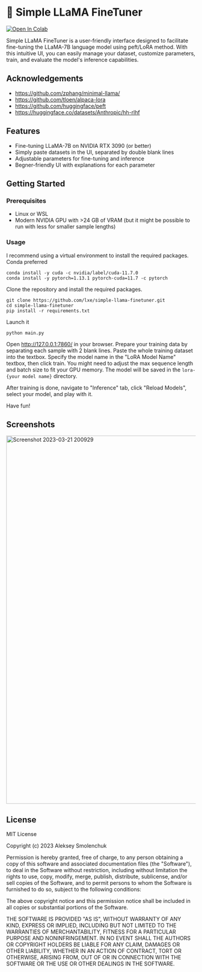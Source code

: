 # 🦙 Simple LLaMA FineTuner

[![Open In Colab](https://colab.research.google.com/assets/colab-badge.svg)](https://colab.research.google.com/github/lxe/simple-llama-finetuner/blob/master/Simple_LLaMA_FineTuner.ipynb)

Simple LLaMA FineTuner is a user-friendly interface designed to facilitate fine-tuning the LLaMA-7B language model using peft/LoRA method. With this intuitive UI, you can easily manage your dataset, customize parameters, train, and evaluate the model's inference capabilities.

## Acknowledgements

 - https://github.com/zphang/minimal-llama/
 - https://github.com/tloen/alpaca-lora
 - https://github.com/huggingface/peft
 - https://huggingface.co/datasets/Anthropic/hh-rlhf

## Features

- Fine-tuning LLaMA-7B on NVIDIA RTX 3090 (or better)
- Simply paste datasets in the UI, separated by double blank lines
- Adjustable parameters for fine-tuning and inference
- Begner-friendly UI with explanations for each parameter

## Getting Started

### Prerequisites

- Linux or WSL
- Modern NVIDIA GPU with >24 GB of VRAM (but it might be possible to run with less for smaller sample lengths)

### Usage

I recommend using a virtual environment to install the required packages. Conda preferred

```
conda install -y cuda -c nvidia/label/cuda-11.7.0
conda install -y pytorch=1.13.1 pytorch-cuda=11.7 -c pytorch
```

Clone the repository and install the required packages.

```
git clone https://github.com/lxe/simple-llama-finetuner.git
cd simple-llama-finetuner
pip install -r requirements.txt
```

Launch it

```
python main.py
```

Open http://127.0.0.1:7860/ in your browser. Prepare your training data by separating each sample with 2 blank lines. Paste the whole training dataset into the textbox. Specify the model name in the "LoRA Model Name" textbox, then click train. You might need to adjust the max sequence length and batch size to fit your GPU memory. The model will be saved in the `lora-{your model name}` directory.

After training is done, navigate to "Inference" tab, click "Reload Models", select your model, and play with it.

Have fun!

## Screenshots

<img width="980" alt="Screenshot 2023-03-21 200929" src="https://user-images.githubusercontent.com/1486609/226793136-84531388-4081-49bb-b982-3f47e6ec25cd.png">

## License

MIT License

Copyright (c) 2023 Aleksey Smolenchuk

Permission is hereby granted, free of charge, to any person obtaining a copy of this software and associated documentation files (the "Software"), to deal in the Software without restriction, including without limitation the rights to use, copy, modify, merge, publish, distribute, sublicense, and/or sell copies of the Software, and to permit persons to whom the Software is furnished to do so, subject to the following conditions:

The above copyright notice and this permission notice shall be included in all copies or substantial portions of the Software.

THE SOFTWARE IS PROVIDED "AS IS", WITHOUT WARRANTY OF ANY KIND, EXPRESS OR IMPLIED, INCLUDING BUT NOT LIMITED TO THE WARRANTIES OF MERCHANTABILITY, FITNESS FOR A PARTICULAR PURPOSE AND NONINFRINGEMENT. IN NO EVENT SHALL THE AUTHORS OR COPYRIGHT HOLDERS BE LIABLE FOR ANY CLAIM, DAMAGES OR OTHER LIABILITY, WHETHER IN AN ACTION OF CONTRACT, TORT OR OTHERWISE, ARISING FROM, OUT OF OR IN CONNECTION WITH THE SOFTWARE OR THE USE OR OTHER DEALINGS IN THE SOFTWARE.
